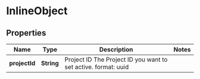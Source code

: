 

# InlineObject


## Properties

Name | Type | Description | Notes
------------ | ------------- | ------------- | -------------
**projectId** | **String** | Project ID  The Project ID you want to set active.  format: uuid | 



